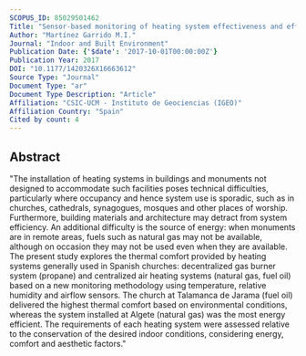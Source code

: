 ```yaml
---
SCOPUS_ID: 85029501462
Title: "Sensor-based monitoring of heating system effectiveness and efficiency in Spanish churches"
Author: "Martínez Garrido M.I."
Journal: "Indoor and Built Environment"
Publication Date: {'$date': '2017-10-01T00:00:00Z'}
Publication Year: 2017
DOI: "10.1177/1420326X16663612"
Source Type: "Journal"
Document Type: "ar"
Document Type Description: "Article"
Affiliation: "CSIC-UCM - Instituto de Geociencias (IGEO)"
Affiliation Country: "Spain"
Cited by count: 4
---
```


## Abstract
"The installation of heating systems in buildings and monuments not designed to accommodate such facilities poses technical difficulties, particularly where occupancy and hence system use is sporadic, such as in churches, cathedrals, synagogues, mosques and other places of worship. Furthermore, building materials and architecture may detract from system efficiency. An additional difficulty is the source of energy: when monuments are in remote areas, fuels such as natural gas may not be available, although on occasion they may not be used even when they are available. The present study explores the thermal comfort provided by heating systems generally used in Spanish churches: decentralized gas burner system (propane) and centralized air heating systems (natural gas, fuel oil) based on a new monitoring methodology using temperature, relative humidity and airflow sensors. The church at Talamanca de Jarama (fuel oil) delivered the highest thermal comfort based on environmental conditions, whereas the system installed at Algete (natural gas) was the most energy efficient. The requirements of each heating system were assessed relative to the conservation of the desired indoor conditions, considering energy, comfort and aesthetic factors."
